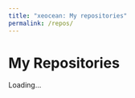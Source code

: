 ```yaml
---
title: "xeocean: My repositories"
permalink: /repos/
---
```


# My Repositories

<div id="repos">
  Loading...
</div>

<script src="/fetch_repos.js"></script>
